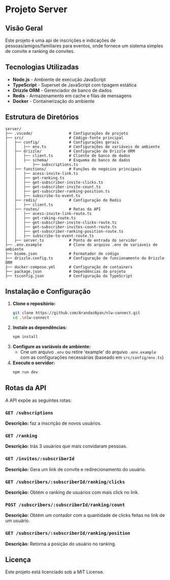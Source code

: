# Projeto Server

## Visão Geral
Este projeto é uma api de inscrições e indicações de pessoas/amigos/familiares para eventos, onde fornece um sistema simples de convite e ranking de convites.

## Tecnologias Utilizadas
- **Node.js** - Ambiente de execução JavaScript
- **TypeScript** - Superset de JavaScript com tipagem estática
- **Drizzle ORM** - Gerenciador de banco de dados
- **Redis** - Armazenamento em cache e filas de mensagens
- **Docker** - Containerização do ambiente

## Estrutura de Diretórios
```
server/                   
├── .vscode/                # Configurações de projeto
├── src/                    # Código-fonte principal
│   ├── config/             # Configurações gerais
│   │   ├── env.ts          # Configurações de variáveis de ambiente
│   ├── drizzle/            # Configuração do Drizzle ORM
│   │   ├── client.ts       # Cliente de banco de dados
│   │   ├── schema/         # Esquema do banco de dados
│   │       ├── subscriptions.ts
│   ├── functions/          # Funções de negócios principais
│   │   ├── acess-invite-link.ts
│   │   ├── get-ranking.ts
│   │   ├── get-subscriber-invite-clicks.ts
│   │   ├── get-subscriber-invite-count.ts
│   │   ├── get-subscriber-ranking-position.ts
│   │   ├── subscribe-to-event.ts
│   ├── redis/              # Configuração do Redis
│   │   ├── client.ts
│   ├── routes/             # Rotas da API
│   │   ├── acess-invite-link-route.ts
│   │   ├── get-raking-route.ts
│   │   ├── get-subscriber-invite-clicks-route.ts
│   │   ├── get-subscriber-invites-count-route.ts
│   │   ├── get-subscriber-ranking-position-route.ts
│   │   ├── subscribe-to-event-route.ts
│   ├── server.ts           # Ponto de entrada do servidor
├── .env.example            # Clone do arquivo .env de variaveis de ambiente
├── biome.json              # Formatador de código
├── drizzle.config.ts       # Configuração de funcionamento do Drizzle ORM
├── docker-compose.yml      # Configuração de containers
├── package.json            # Dependências do projeto
├── tsconfig.json           # Configuração do TypeScript
```

## Instalação e Configuração
1. **Clone o repositório:**
   ```sh
   git clone https://github.com/ArandasNyan/nlw-connect.git
   cd .\nlw-connect
   ```
2. **Instale as dependências:**
   ```sh
   npm install
   ```
3. **Configure as variáveis de ambiente:**
   - Crie um arquivo `.env` ou retire 'example' do arquivo `.env.example` com as configurações necessárias (baseado em `src/config/env.ts`)
4. **Execute o servidor:**
   ```sh
   npm run dev
   ```

## Rotas da API
A API expõe as seguintes rotas:

### `GET /subscriptions`
**Descrição:** faz a inscrição de novos usuários.

### `GET /ranking`
**Descrição:** trás 3 usuários que mais convidaram pessoas.

### `GET /invites/:subscriberId`
**Descrição:** Gera um link de convite e redirecionamento do usuário.

### `GET /subscribers/:subscriberId/ranking/clicks`
**Descrição:** Obtém o ranking de usuários com mais click no link.

### `POST /subscribers/:subscriberId/ranking/count`
**Descrição:** Obtém um contador com a quantidade de clicks feitas no link de um usuário.

### `GET /subscribers/:subscriberId/ranking/position`
**Descrição:** Retorna a posição do usuário no ranking.

## Licença
Este projeto está licenciado sob a MIT License.
